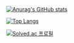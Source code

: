 [![Anurag's GitHub stats](https://github-readme-stats.vercel.app/api?username=fabiano77&hide=prs,issues)](https://github.com/anuraghazra/github-readme-stats)


[![Top Langs](https://github-readme-stats.vercel.app/api/top-langs/?username=fabiano77&langs_count=5&layout=compact)](https://github.com/anuraghazra/github-readme-stats)

[![Solved.ac
프로필](http://mazassumnida.wtf/api/v2/generate_badge?boj=fabiano7)](https://solved.ac/fabiano7)

<!--
**fabiano77/fabiano77** is a ✨ _special_ ✨ repository because its `README.md` (this file) appears on your GitHub profile.

Here are some ideas to get you started:

- 🔭 I’m currently working on ...
- 🌱 I’m currently learning ...
- 👯 I’m looking to collaborate on ...
- 🤔 I’m looking for help with ...
- 💬 Ask me about ...
- 📫 How to reach me: ...
- 😄 Pronouns: ...
- ⚡ Fun fact: ...
-->
